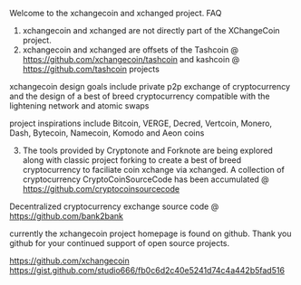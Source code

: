 Welcome to the xchangecoin and xchanged project.
FAQ
1) xchangecoin and xchanged are not directly part of the XChangeCoin project.
2) xchangecoin and xchanged are offsets of the Tashcoin @ https://github.com/xchangecoin/tashcoin and kashcoin @  https://github.com/tashcoin projects

xchangecoin design goals include private p2p exchange of cryptocurrency and the design of a best of breed cryptocurrency compatible with the lightening network and atomic swaps

project inspirations include Bitcoin, VERGE, Decred, Vertcoin, Monero, Dash, Bytecoin, Namecoin, Komodo and Aeon coins

3) The tools provided by Cryptonote and Forknote are being explored along with classic project forking to create a best of breed cryptocurrency to faciliate coin xchange via xchanged. A collection of cryptocurrency CryptoCoinSourceCode has been accumulated @  https://github.com/cryptocoinsourcecode

Decentralized cryptocurrency exchange source code @ https://github.com/bank2bank

currently the xchangecoin project homepage is found on github. Thank you github for your continued support of open source projects.

https://github.com/xchangecoin
https://gist.github.com/studio666/fb0c6d2c40e5241d74c4a442b5fad516
